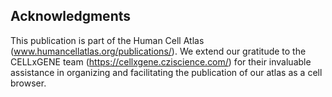 ## Acknowledgments

This publication is part of the Human Cell Atlas (www.humancellatlas.org/publications/). We extend our gratitude to the CELLxGENE team (https://cellxgene.cziscience.com/) for their invaluable assistance in organizing and facilitating the publication of our atlas as a cell browser. 